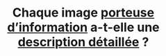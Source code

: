 ---
title: Chaque image [porteuse d’information](#porteuse-information) a-t-elle une [description détaillée](#description-detaillee-image) ?
---